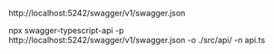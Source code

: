 http://localhost:5242/swagger/v1/swagger.json

npx swagger-typescript-api -p http://localhost:5242/swagger/v1/swagger.json -o ./src/api/ -n api.ts
